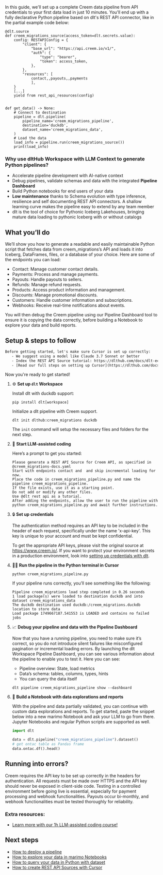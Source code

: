 In this guide, we'll set up a complete Creem data pipeline from API credentials to your first data load in just 10 minutes. You'll end up with a fully declarative Python pipeline based on dlt's REST API connector, like in the partial example code below:

```python-outcome
@dlt.source
def creem_migrations_source(access_token=dlt.secrets.value):
    config: RESTAPIConfig = {
        "client": {
            "base_url": "https://api.creem.io/v1/",
            "auth": {
                "type": "bearer",
                "token": access_token,
            },
        },
        "resources": [
            contact,,payouts,,payments
            ],
    }
    [...]
    yield from rest_api_resources(config)


def get_data() -> None:
    # Connect to destination
    pipeline = dlt.pipeline(
        pipeline_name='creem_migrations_pipeline',
        destination='duckdb',
        dataset_name='creem_migrations_data', 
    )
    # Load the data
    load_info = pipeline.run(creem_migrations_source())
    print(load_info) 
```

### Why use dltHub Workspace with LLM Context to generate Python pipelines?

- Accelerate pipeline development with AI-native context
- Debug pipelines, validate schemas and data with the integrated **Pipeline Dashboard**
- Build Python notebooks for end users of your data
- **Low maintenance** thanks to Schema evolution with type inference, resilience and self documenting REST API connectors. A shallow learning curve makes the pipeline easy to extend by any team member
- dlt is the tool of choice for Pythonic Iceberg Lakehouses, bringing mature data loading to pythonic Iceberg with or without catalogs

## What you’ll do

We’ll show you how to generate a readable and easily maintainable Python script that fetches data from creem_migrations’s API and loads it into Iceberg, DataFrames, files, or a database of your choice. Here are some of the endpoints you can load:

- Contact: Manage customer contact details.
- Payments: Process and manage payments.
- Payouts: Handle payouts to sellers.
- Refunds: Manage refund requests.
- Products: Access product information and management.
- Discounts: Manage promotional discounts.
- Customers: Handle customer information and subscriptions.
- Webhooks: Receive real-time notifications about events.

You will then debug the Creem pipeline using our Pipeline Dashboard tool to ensure it is copying the data correctly, before building a Notebook to explore your data and build reports.

## Setup & steps to follow

```default
Before getting started, let's make sure Cursor is set up correctly:
   - We suggest using a model like Claude 3.7 Sonnet or better
   - Index the REST API Source tutorial: https://dlthub.com/docs/dlt-ecosystem/verified-sources/rest_api/ and add it to context as **@dlt rest api**
   - [Read our full steps on setting up Cursor](https://dlthub.com/docs/dlt-ecosystem/llm-tooling/cursor-restapi#23-configuring-cursor-with-documentation)
```

Now you're ready to get started!

1. ⚙️ **Set up `dlt` Workspace**
    
    Install dlt with duckdb support:
    ```shell
    pip install dlt[workspace]
    ```

    Initialize a dlt pipeline with Creem support.
    ```shell
    dlt init dlthub:creem_migrations duckdb
    ```

    The `init` command will setup the necessary files and folders for the next step.
    
2. 🤠 **Start LLM-assisted coding**
    
    Here’s a prompt to get you started:
    
    ```prompt
    Please generate a REST API Source for Creem API, as specified in @creem_migrations-docs.yaml 
    Start with endpoints contact and  and skip incremental loading for now. 
    Place the code in creem_migrations_pipeline.py and name the pipeline creem_migrations_pipeline. 
    If the file exists, use it as a starting point. 
    Do not add or modify any other files. 
    Use @dlt rest api as a tutorial. 
    After adding the endpoints, allow the user to run the pipeline with python creem_migrations_pipeline.py and await further instructions.
    ```

    
3. 🔒 **Set up credentials** 
    
    The authentication method requires an API key to be included in the header of each request, specifically under the name 'x-api-key'. This key is unique to your account and must be kept confidential.
    
    To get the appropriate API keys, please visit the original source at https://www.creem.io/.
    If you want to protect your environment secrets in a production environment, look into [setting up credentials with dlt](https://dlthub.com/docs/walkthroughs/add_credentials).
    
4. 🏃‍♀️ **Run the pipeline in the Python terminal in Cursor**
    
    ```shell
    python creem_migrations_pipeline.py
    ```
    
    If your pipeline runs correctly, you’ll see something like the following:
    
    ```shell
    Pipeline creem_migrations load step completed in 0.26 seconds
    1 load package(s) were loaded to destination duckdb and into dataset creem_migrations_data
    The duckdb destination used duckdb:/creem_migrations.duckdb location to store data
    Load package 1749667187.541553 is LOADED and contains no failed jobs
    ```
    
5. 📈 **Debug your pipeline and data with the Pipeline Dashboard**

    Now that you have a running pipeline, you need to make sure it’s correct, so you do not introduce silent failures like misconfigured pagination or incremental loading errors. By launching the dlt Workspace Pipeline Dashboard, you can see various information about the pipeline to enable you to test it. Here you can see:
    - Pipeline overview: State, load metrics
    - Data’s schema: tables, columns, types, hints
    - You can query the data itself
    
    ```shell
    dlt pipeline creem_migrations_pipeline show --dashboard
    ```
    
6. 🐍 **Build a Notebook with data explorations and reports**

    With the pipeline and data partially validated, you can continue with custom data explorations and reports. To get started, paste the snippet below into a new marimo Notebook and ask your LLM to go from there. Jupyter Notebooks and regular Python scripts are supported as well.

    
    ```python
    import dlt

   data = dlt.pipeline("creem_migrations_pipeline").dataset()
   # get ontac table as Pandas frame
   data.ontac.df().head()
    ```

## Running into errors?

Creem requires the API key to be set up correctly in the headers for authentication. All requests must be made over HTTPS and the API key should never be exposed in client-side code. Testing in a controlled environment before going live is essential, especially for payment processing and webhook functionalities. Payouts occur bi-monthly, and webhook functionalities must be tested thoroughly for reliability.

### Extra resources:

- [Learn more with our 1h LLM-assisted coding course!](https://www.youtube.com/watch?v=GGid70rnJuM)

## Next steps

- [How to deploy a pipeline](https://dlthub.com/docs/walkthroughs/deploy-a-pipeline)
- [How to explore your data in marimo Notebooks](https://dlthub.com/docs/general-usage/dataset-access/marimo)
- [How to query your data in Python with dataset](https://dlthub.com/docs/general-usage/dataset-access/dataset)
- [How to create REST API Sources with Cursor](https://dlthub.com/docs/dlt-ecosystem/llm-tooling/cursor-restapi)